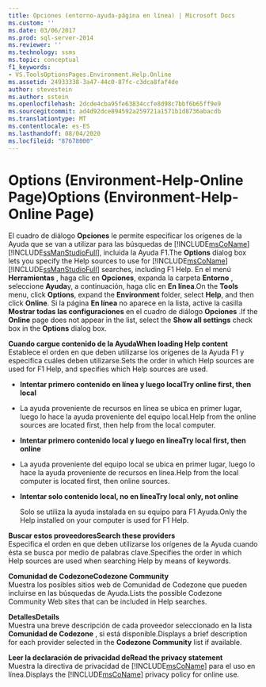 ```yaml
---
title: Opciones (entorno-ayuda-página en línea) | Microsoft Docs
ms.custom: ''
ms.date: 03/06/2017
ms.prod: sql-server-2014
ms.reviewer: ''
ms.technology: ssms
ms.topic: conceptual
f1_keywords:
- VS.ToolsOptionsPages.Environment.Help.Online
ms.assetid: 24933338-3a47-44c0-87fc-c3dca8faf4de
author: stevestein
ms.author: sstein
ms.openlocfilehash: 2dcde4cba95fe63834ccfe8d98c7bbf6b65ff9e9
ms.sourcegitcommit: ad4d92dce894592a259721a1571b1d8736abacdb
ms.translationtype: MT
ms.contentlocale: es-ES
ms.lasthandoff: 08/04/2020
ms.locfileid: "87678000"
---
```

# <a name="options-environment-help-online-page"></a><span data-ttu-id="c9a3a-102">Options (Environment-Help-Online Page)</span><span class="sxs-lookup"><span data-stu-id="c9a3a-102">Options (Environment-Help-Online Page)</span></span>
  <span data-ttu-id="c9a3a-103">El cuadro de diálogo **Opciones** le permite especificar los orígenes de la Ayuda que se van a utilizar para las búsquedas de [!INCLUDE[msCoName](../../includes/msconame-md.md)] [!INCLUDE[ssManStudioFull](../../includes/ssmanstudiofull-md.md)], incluida la Ayuda F1.</span><span class="sxs-lookup"><span data-stu-id="c9a3a-103">The **Options** dialog box lets you specify the Help sources to use for [!INCLUDE[msCoName](../../includes/msconame-md.md)] [!INCLUDE[ssManStudioFull](../../includes/ssmanstudiofull-md.md)] searches, including F1 Help.</span></span> <span data-ttu-id="c9a3a-104">En el menú **Herramientas** , haga clic en **Opciones**, expanda la carpeta **Entorno** , seleccione **Ayuda**y, a continuación, haga clic en **En línea**.</span><span class="sxs-lookup"><span data-stu-id="c9a3a-104">On the **Tools** menu, click **Options**, expand the **Environment** folder, select **Help**, and then click **Online**.</span></span> <span data-ttu-id="c9a3a-105">Si la página **En línea** no aparece en la lista, active la casilla **Mostrar todas las configuraciones** en el cuadro de diálogo **Opciones** .</span><span class="sxs-lookup"><span data-stu-id="c9a3a-105">If the **Online** page does not appear in the list, select the **Show all settings** check box in the **Options** dialog box.</span></span>  
  
 <span data-ttu-id="c9a3a-106">**Cuando cargue contenido de la Ayuda**</span><span class="sxs-lookup"><span data-stu-id="c9a3a-106">**When loading Help content**</span></span>  
 <span data-ttu-id="c9a3a-107">Establece el orden en que deben utilizarse los orígenes de la Ayuda F1 y especifica cuáles deben utilizarse.</span><span class="sxs-lookup"><span data-stu-id="c9a3a-107">Sets the order in which Help sources are used for F1 Help, and specifies which Help sources are used.</span></span>  
  
-   <span data-ttu-id="c9a3a-108">**Intentar primero contenido en línea y luego local**</span><span class="sxs-lookup"><span data-stu-id="c9a3a-108">**Try online first, then local**</span></span>  
  
-   <span data-ttu-id="c9a3a-109">La ayuda proveniente de recursos en línea se ubica en primer lugar, luego lo hace la ayuda proveniente del equipo local.</span><span class="sxs-lookup"><span data-stu-id="c9a3a-109">Help from the online sources are located first, then help from the local computer.</span></span>  
  
-   <span data-ttu-id="c9a3a-110">**Intentar primero contenido local y luego en línea**</span><span class="sxs-lookup"><span data-stu-id="c9a3a-110">**Try local first, then online**</span></span>  
  
-   <span data-ttu-id="c9a3a-111">La ayuda proveniente del equipo local se ubica en primer lugar, luego lo hace la ayuda proveniente de recursos en línea.</span><span class="sxs-lookup"><span data-stu-id="c9a3a-111">Help from the local computer is located first, then online sources.</span></span>  
  
-   <span data-ttu-id="c9a3a-112">**Intentar solo contenido local, no en línea**</span><span class="sxs-lookup"><span data-stu-id="c9a3a-112">**Try local only, not online**</span></span>  
  
     <span data-ttu-id="c9a3a-113">Solo se utiliza la ayuda instalada en su equipo para F1 Ayuda.</span><span class="sxs-lookup"><span data-stu-id="c9a3a-113">Only the Help installed on your computer is used for F1 Help.</span></span>  
  
 <span data-ttu-id="c9a3a-114">**Buscar estos proveedores**</span><span class="sxs-lookup"><span data-stu-id="c9a3a-114">**Search  these providers**</span></span>  
 <span data-ttu-id="c9a3a-115">Especifica el orden en que deben utilizarse los orígenes de la Ayuda cuando ésta se busca por medio de palabras clave.</span><span class="sxs-lookup"><span data-stu-id="c9a3a-115">Specifies the order in which Help sources are used when searching Help by means of keywords.</span></span>  
  
 <span data-ttu-id="c9a3a-116">**Comunidad de Codezone**</span><span class="sxs-lookup"><span data-stu-id="c9a3a-116">**Codezone Community**</span></span>  
 <span data-ttu-id="c9a3a-117">Muestra los posibles sitios web de Comunidad de Codezone que pueden incluirse en las búsquedas de Ayuda.</span><span class="sxs-lookup"><span data-stu-id="c9a3a-117">Lists the possible Codezone Community Web sites that can be included in Help searches.</span></span>  
  
 <span data-ttu-id="c9a3a-118">**Detalles**</span><span class="sxs-lookup"><span data-stu-id="c9a3a-118">**Details**</span></span>  
 <span data-ttu-id="c9a3a-119">Muestra una breve descripción de cada proveedor seleccionado en la lista **Comunidad de Codezone** , si está disponible.</span><span class="sxs-lookup"><span data-stu-id="c9a3a-119">Displays a brief description for each provider selected in the **Codezone Community** list if available.</span></span>  
  
 <span data-ttu-id="c9a3a-120">**Leer la declaración de privacidad de**</span><span class="sxs-lookup"><span data-stu-id="c9a3a-120">**Read the privacy statement**</span></span>  
 <span data-ttu-id="c9a3a-121">Muestra la directiva de privacidad de [!INCLUDE[msCoName](../../includes/msconame-md.md)] para el uso en línea.</span><span class="sxs-lookup"><span data-stu-id="c9a3a-121">Displays the [!INCLUDE[msCoName](../../includes/msconame-md.md)] privacy policy for online use.</span></span>  
  
  
